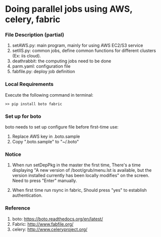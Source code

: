 # Doing parallel jobs using AWS, celery, fabric


### File Description (partial)

1. setAWS.py: main program, mainly for using AWS EC2/S3 service
2. setIIS.py: common jobs, define common functions for different clusters (Ex: iis cloud).
3. deathrabbit: the computing jobs need to be done
4. parm.yaml: configuration file
5. fabfile.py: deploy job definition


### Local Requirements

Execute the following command in terminal: 

    >> pip install boto fabric


### Set up for boto

boto needs to set up configure file before first-time use:

1. Replace AWS key in .boto.sample
2. Copy ".boto.sample" to "~/.boto"


### Notice

1. When run setDepPkg in the master the first time, There's a time displaying "A new version of /boot/grub/menu.lst is available, but the version installed currently has been locally modifies" on the screen. Need to press "Enter" manually.

2. When first time run rsync in fabric, Should press "yes" to establish authentication.


### Reference

1. boto: https://boto.readthedocs.org/en/latest/
2. Fabric: http://www.fabfile.org/
3. celery: http://www.celeryproject.org/

